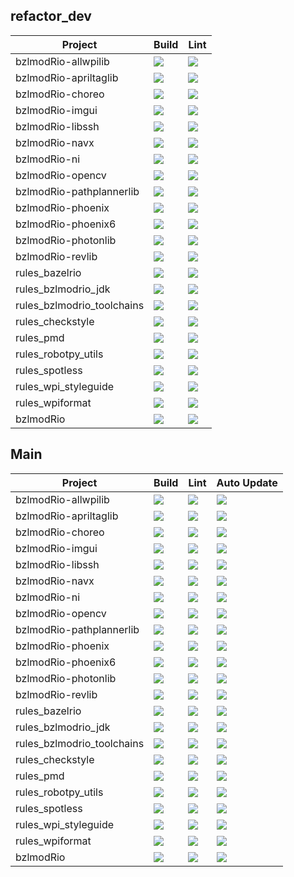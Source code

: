 ## refactor_dev
| Project | Build | Lint |
| ------- | ----- | ---- |
| bzlmodRio-allwpilib| <a href="https://github.com/bzlmodRio/bzlmodRio-allwpilib/actions/workflows/build.yml"><img src="https://github.com/bzlmodRio/bzlmodRio-allwpilib/actions/workflows/build.yml/badge.svg?branch=refactor_dev"></a>| <a href="https://github.com/bzlmodRio/bzlmodRio-allwpilib/actions/workflows/lint.yml"><img src="https://github.com/bzlmodRio/bzlmodRio-allwpilib/actions/workflows/lint.yml/badge.svg?branch=refactor_dev"></a> |
| bzlmodRio-apriltaglib| <a href="https://github.com/bzlmodRio/bzlmodRio-apriltaglib/actions/workflows/build.yml"><img src="https://github.com/bzlmodRio/bzlmodRio-apriltaglib/actions/workflows/build.yml/badge.svg?branch=refactor_dev"></a>| <a href="https://github.com/bzlmodRio/bzlmodRio-apriltaglib/actions/workflows/lint.yml"><img src="https://github.com/bzlmodRio/bzlmodRio-apriltaglib/actions/workflows/lint.yml/badge.svg?branch=refactor_dev"></a> |
| bzlmodRio-choreo| <a href="https://github.com/bzlmodRio/bzlmodRio-choreo/actions/workflows/build.yml"><img src="https://github.com/bzlmodRio/bzlmodRio-choreo/actions/workflows/build.yml/badge.svg?branch=refactor_dev"></a>| <a href="https://github.com/bzlmodRio/bzlmodRio-choreo/actions/workflows/lint.yml"><img src="https://github.com/bzlmodRio/bzlmodRio-choreo/actions/workflows/lint.yml/badge.svg?branch=refactor_dev"></a> |
| bzlmodRio-imgui| <a href="https://github.com/bzlmodRio/bzlmodRio-imgui/actions/workflows/build.yml"><img src="https://github.com/bzlmodRio/bzlmodRio-imgui/actions/workflows/build.yml/badge.svg?branch=refactor_dev"></a>| <a href="https://github.com/bzlmodRio/bzlmodRio-imgui/actions/workflows/lint.yml"><img src="https://github.com/bzlmodRio/bzlmodRio-imgui/actions/workflows/lint.yml/badge.svg?branch=refactor_dev"></a> |
| bzlmodRio-libssh| <a href="https://github.com/bzlmodRio/bzlmodRio-libssh/actions/workflows/build.yml"><img src="https://github.com/bzlmodRio/bzlmodRio-libssh/actions/workflows/build.yml/badge.svg?branch=refactor_dev"></a>| <a href="https://github.com/bzlmodRio/bzlmodRio-libssh/actions/workflows/lint.yml"><img src="https://github.com/bzlmodRio/bzlmodRio-libssh/actions/workflows/lint.yml/badge.svg?branch=refactor_dev"></a> |
| bzlmodRio-navx| <a href="https://github.com/bzlmodRio/bzlmodRio-navx/actions/workflows/build.yml"><img src="https://github.com/bzlmodRio/bzlmodRio-navx/actions/workflows/build.yml/badge.svg?branch=refactor_dev"></a>| <a href="https://github.com/bzlmodRio/bzlmodRio-navx/actions/workflows/lint.yml"><img src="https://github.com/bzlmodRio/bzlmodRio-navx/actions/workflows/lint.yml/badge.svg?branch=refactor_dev"></a> |
| bzlmodRio-ni| <a href="https://github.com/bzlmodRio/bzlmodRio-ni/actions/workflows/build.yml"><img src="https://github.com/bzlmodRio/bzlmodRio-ni/actions/workflows/build.yml/badge.svg?branch=refactor_dev"></a>| <a href="https://github.com/bzlmodRio/bzlmodRio-ni/actions/workflows/lint.yml"><img src="https://github.com/bzlmodRio/bzlmodRio-ni/actions/workflows/lint.yml/badge.svg?branch=refactor_dev"></a> |
| bzlmodRio-opencv| <a href="https://github.com/bzlmodRio/bzlmodRio-opencv/actions/workflows/build.yml"><img src="https://github.com/bzlmodRio/bzlmodRio-opencv/actions/workflows/build.yml/badge.svg?branch=refactor_dev"></a>| <a href="https://github.com/bzlmodRio/bzlmodRio-opencv/actions/workflows/lint.yml"><img src="https://github.com/bzlmodRio/bzlmodRio-opencv/actions/workflows/lint.yml/badge.svg?branch=refactor_dev"></a> |
| bzlmodRio-pathplannerlib| <a href="https://github.com/bzlmodRio/bzlmodRio-pathplannerlib/actions/workflows/build.yml"><img src="https://github.com/bzlmodRio/bzlmodRio-pathplannerlib/actions/workflows/build.yml/badge.svg?branch=refactor_dev"></a>| <a href="https://github.com/bzlmodRio/bzlmodRio-pathplannerlib/actions/workflows/lint.yml"><img src="https://github.com/bzlmodRio/bzlmodRio-pathplannerlib/actions/workflows/lint.yml/badge.svg?branch=refactor_dev"></a> |
| bzlmodRio-phoenix| <a href="https://github.com/bzlmodRio/bzlmodRio-phoenix/actions/workflows/build.yml"><img src="https://github.com/bzlmodRio/bzlmodRio-phoenix/actions/workflows/build.yml/badge.svg?branch=refactor_dev"></a>| <a href="https://github.com/bzlmodRio/bzlmodRio-phoenix/actions/workflows/lint.yml"><img src="https://github.com/bzlmodRio/bzlmodRio-phoenix/actions/workflows/lint.yml/badge.svg?branch=refactor_dev"></a> |
| bzlmodRio-phoenix6| <a href="https://github.com/bzlmodRio/bzlmodRio-phoenix6/actions/workflows/build.yml"><img src="https://github.com/bzlmodRio/bzlmodRio-phoenix6/actions/workflows/build.yml/badge.svg?branch=refactor_dev"></a>| <a href="https://github.com/bzlmodRio/bzlmodRio-phoenix6/actions/workflows/lint.yml"><img src="https://github.com/bzlmodRio/bzlmodRio-phoenix6/actions/workflows/lint.yml/badge.svg?branch=refactor_dev"></a> |
| bzlmodRio-photonlib| <a href="https://github.com/bzlmodRio/bzlmodRio-photonlib/actions/workflows/build.yml"><img src="https://github.com/bzlmodRio/bzlmodRio-photonlib/actions/workflows/build.yml/badge.svg?branch=refactor_dev"></a>| <a href="https://github.com/bzlmodRio/bzlmodRio-photonlib/actions/workflows/lint.yml"><img src="https://github.com/bzlmodRio/bzlmodRio-photonlib/actions/workflows/lint.yml/badge.svg?branch=refactor_dev"></a> |
| bzlmodRio-revlib| <a href="https://github.com/bzlmodRio/bzlmodRio-revlib/actions/workflows/build.yml"><img src="https://github.com/bzlmodRio/bzlmodRio-revlib/actions/workflows/build.yml/badge.svg?branch=refactor_dev"></a>| <a href="https://github.com/bzlmodRio/bzlmodRio-revlib/actions/workflows/lint.yml"><img src="https://github.com/bzlmodRio/bzlmodRio-revlib/actions/workflows/lint.yml/badge.svg?branch=refactor_dev"></a> |
| rules_bazelrio| <a href="https://github.com/bzlmodRio/rules_bazelrio/actions/workflows/build.yml"><img src="https://github.com/bzlmodRio/rules_bazelrio/actions/workflows/build.yml/badge.svg?branch=refactor_dev"></a>| <a href="https://github.com/bzlmodRio/rules_bazelrio/actions/workflows/lint.yml"><img src="https://github.com/bzlmodRio/rules_bazelrio/actions/workflows/lint.yml/badge.svg?branch=refactor_dev"></a> |
| rules_bzlmodrio_jdk| <a href="https://github.com/bzlmodRio/rules_bzlmodrio_jdk/actions/workflows/build.yml"><img src="https://github.com/bzlmodRio/rules_bzlmodrio_jdk/actions/workflows/build.yml/badge.svg?branch=refactor_dev"></a>| <a href="https://github.com/bzlmodRio/rules_bzlmodrio_jdk/actions/workflows/lint.yml"><img src="https://github.com/bzlmodRio/rules_bzlmodrio_jdk/actions/workflows/lint.yml/badge.svg?branch=refactor_dev"></a> |
| rules_bzlmodrio_toolchains| <a href="https://github.com/bzlmodRio/rules_bzlmodrio_toolchains/actions/workflows/build.yml"><img src="https://github.com/bzlmodRio/rules_bzlmodrio_toolchains/actions/workflows/build.yml/badge.svg?branch=refactor_dev"></a>| <a href="https://github.com/bzlmodRio/rules_bzlmodrio_toolchains/actions/workflows/lint.yml"><img src="https://github.com/bzlmodRio/rules_bzlmodrio_toolchains/actions/workflows/lint.yml/badge.svg?branch=refactor_dev"></a> |
| rules_checkstyle| <a href="https://github.com/bzlmodRio/rules_checkstyle/actions/workflows/build.yml"><img src="https://github.com/bzlmodRio/rules_checkstyle/actions/workflows/build.yml/badge.svg?branch=refactor_dev"></a>| <a href="https://github.com/bzlmodRio/rules_checkstyle/actions/workflows/lint.yml"><img src="https://github.com/bzlmodRio/rules_checkstyle/actions/workflows/lint.yml/badge.svg?branch=refactor_dev"></a> |
| rules_pmd| <a href="https://github.com/bzlmodRio/rules_pmd/actions/workflows/build.yml"><img src="https://github.com/bzlmodRio/rules_pmd/actions/workflows/build.yml/badge.svg?branch=refactor_dev"></a>| <a href="https://github.com/bzlmodRio/rules_pmd/actions/workflows/lint.yml"><img src="https://github.com/bzlmodRio/rules_pmd/actions/workflows/lint.yml/badge.svg?branch=refactor_dev"></a> |
| rules_robotpy_utils| <a href="https://github.com/bzlmodRio/rules_robotpy_utils/actions/workflows/build.yml"><img src="https://github.com/bzlmodRio/rules_robotpy_utils/actions/workflows/build.yml/badge.svg?branch=refactor_dev"></a>| <a href="https://github.com/bzlmodRio/rules_robotpy_utils/actions/workflows/lint.yml"><img src="https://github.com/bzlmodRio/rules_robotpy_utils/actions/workflows/lint.yml/badge.svg?branch=refactor_dev"></a> |
| rules_spotless| <a href="https://github.com/bzlmodRio/rules_spotless/actions/workflows/build.yml"><img src="https://github.com/bzlmodRio/rules_spotless/actions/workflows/build.yml/badge.svg?branch=refactor_dev"></a>| <a href="https://github.com/bzlmodRio/rules_spotless/actions/workflows/lint.yml"><img src="https://github.com/bzlmodRio/rules_spotless/actions/workflows/lint.yml/badge.svg?branch=refactor_dev"></a> |
| rules_wpi_styleguide| <a href="https://github.com/bzlmodRio/rules_wpi_styleguide/actions/workflows/build.yml"><img src="https://github.com/bzlmodRio/rules_wpi_styleguide/actions/workflows/build.yml/badge.svg?branch=refactor_dev"></a>| <a href="https://github.com/bzlmodRio/rules_wpi_styleguide/actions/workflows/lint.yml"><img src="https://github.com/bzlmodRio/rules_wpi_styleguide/actions/workflows/lint.yml/badge.svg?branch=refactor_dev"></a> |
| rules_wpiformat| <a href="https://github.com/bzlmodRio/rules_wpiformat/actions/workflows/build.yml"><img src="https://github.com/bzlmodRio/rules_wpiformat/actions/workflows/build.yml/badge.svg?branch=refactor_dev"></a>| <a href="https://github.com/bzlmodRio/rules_wpiformat/actions/workflows/lint.yml"><img src="https://github.com/bzlmodRio/rules_wpiformat/actions/workflows/lint.yml/badge.svg?branch=refactor_dev"></a> |
| bzlmodRio| <a href="https://github.com/bzlmodRio/bzlmodRio/actions/workflows/build.yml"><img src="https://github.com/bzlmodRio/bzlmodRio/actions/workflows/build.yml/badge.svg?branch=refactor_dev"></a>| <a href="https://github.com/bzlmodRio/bzlmodRio/actions/workflows/lint.yml"><img src="https://github.com/bzlmodRio/bzlmodRio/actions/workflows/lint.yml/badge.svg?branch=refactor_dev"></a> |
## Main
| Project | Build | Lint | Auto Update |
| ------- | ----- | ---- | ----------- |
| bzlmodRio-allwpilib| <a href="https://github.com/bzlmodRio/bzlmodRio-allwpilib/actions/workflows/build.yml"><img src="https://github.com/bzlmodRio/bzlmodRio-allwpilib/actions/workflows/build.yml/badge.svg"></a>| <a href="https://github.com/bzlmodRio/bzlmodRio-allwpilib/actions/workflows/lint.yml"><img src="https://github.com/bzlmodRio/bzlmodRio-allwpilib/actions/workflows/lint.yml/badge.svg"></a>| <a href="https://github.com/bzlmodRio/bzlmodRio-allwpilib/actions/workflows/auto_update.yml"><img src="https://github.com/bzlmodRio/bzlmodRio-allwpilib/actions/workflows/auto_update.yml/badge.svg"></a> |
| bzlmodRio-apriltaglib| <a href="https://github.com/bzlmodRio/bzlmodRio-apriltaglib/actions/workflows/build.yml"><img src="https://github.com/bzlmodRio/bzlmodRio-apriltaglib/actions/workflows/build.yml/badge.svg"></a>| <a href="https://github.com/bzlmodRio/bzlmodRio-apriltaglib/actions/workflows/lint.yml"><img src="https://github.com/bzlmodRio/bzlmodRio-apriltaglib/actions/workflows/lint.yml/badge.svg"></a>| <a href="https://github.com/bzlmodRio/bzlmodRio-apriltaglib/actions/workflows/auto_update.yml"><img src="https://github.com/bzlmodRio/bzlmodRio-apriltaglib/actions/workflows/auto_update.yml/badge.svg"></a> |
| bzlmodRio-choreo| <a href="https://github.com/bzlmodRio/bzlmodRio-choreo/actions/workflows/build.yml"><img src="https://github.com/bzlmodRio/bzlmodRio-choreo/actions/workflows/build.yml/badge.svg"></a>| <a href="https://github.com/bzlmodRio/bzlmodRio-choreo/actions/workflows/lint.yml"><img src="https://github.com/bzlmodRio/bzlmodRio-choreo/actions/workflows/lint.yml/badge.svg"></a>| <a href="https://github.com/bzlmodRio/bzlmodRio-choreo/actions/workflows/auto_update.yml"><img src="https://github.com/bzlmodRio/bzlmodRio-choreo/actions/workflows/auto_update.yml/badge.svg"></a> |
| bzlmodRio-imgui| <a href="https://github.com/bzlmodRio/bzlmodRio-imgui/actions/workflows/build.yml"><img src="https://github.com/bzlmodRio/bzlmodRio-imgui/actions/workflows/build.yml/badge.svg"></a>| <a href="https://github.com/bzlmodRio/bzlmodRio-imgui/actions/workflows/lint.yml"><img src="https://github.com/bzlmodRio/bzlmodRio-imgui/actions/workflows/lint.yml/badge.svg"></a>| <a href="https://github.com/bzlmodRio/bzlmodRio-imgui/actions/workflows/auto_update.yml"><img src="https://github.com/bzlmodRio/bzlmodRio-imgui/actions/workflows/auto_update.yml/badge.svg"></a> |
| bzlmodRio-libssh| <a href="https://github.com/bzlmodRio/bzlmodRio-libssh/actions/workflows/build.yml"><img src="https://github.com/bzlmodRio/bzlmodRio-libssh/actions/workflows/build.yml/badge.svg"></a>| <a href="https://github.com/bzlmodRio/bzlmodRio-libssh/actions/workflows/lint.yml"><img src="https://github.com/bzlmodRio/bzlmodRio-libssh/actions/workflows/lint.yml/badge.svg"></a>| <a href="https://github.com/bzlmodRio/bzlmodRio-libssh/actions/workflows/auto_update.yml"><img src="https://github.com/bzlmodRio/bzlmodRio-libssh/actions/workflows/auto_update.yml/badge.svg"></a> |
| bzlmodRio-navx| <a href="https://github.com/bzlmodRio/bzlmodRio-navx/actions/workflows/build.yml"><img src="https://github.com/bzlmodRio/bzlmodRio-navx/actions/workflows/build.yml/badge.svg"></a>| <a href="https://github.com/bzlmodRio/bzlmodRio-navx/actions/workflows/lint.yml"><img src="https://github.com/bzlmodRio/bzlmodRio-navx/actions/workflows/lint.yml/badge.svg"></a>| <a href="https://github.com/bzlmodRio/bzlmodRio-navx/actions/workflows/auto_update.yml"><img src="https://github.com/bzlmodRio/bzlmodRio-navx/actions/workflows/auto_update.yml/badge.svg"></a> |
| bzlmodRio-ni| <a href="https://github.com/bzlmodRio/bzlmodRio-ni/actions/workflows/build.yml"><img src="https://github.com/bzlmodRio/bzlmodRio-ni/actions/workflows/build.yml/badge.svg"></a>| <a href="https://github.com/bzlmodRio/bzlmodRio-ni/actions/workflows/lint.yml"><img src="https://github.com/bzlmodRio/bzlmodRio-ni/actions/workflows/lint.yml/badge.svg"></a>| <a href="https://github.com/bzlmodRio/bzlmodRio-ni/actions/workflows/auto_update.yml"><img src="https://github.com/bzlmodRio/bzlmodRio-ni/actions/workflows/auto_update.yml/badge.svg"></a> |
| bzlmodRio-opencv| <a href="https://github.com/bzlmodRio/bzlmodRio-opencv/actions/workflows/build.yml"><img src="https://github.com/bzlmodRio/bzlmodRio-opencv/actions/workflows/build.yml/badge.svg"></a>| <a href="https://github.com/bzlmodRio/bzlmodRio-opencv/actions/workflows/lint.yml"><img src="https://github.com/bzlmodRio/bzlmodRio-opencv/actions/workflows/lint.yml/badge.svg"></a>| <a href="https://github.com/bzlmodRio/bzlmodRio-opencv/actions/workflows/auto_update.yml"><img src="https://github.com/bzlmodRio/bzlmodRio-opencv/actions/workflows/auto_update.yml/badge.svg"></a> |
| bzlmodRio-pathplannerlib| <a href="https://github.com/bzlmodRio/bzlmodRio-pathplannerlib/actions/workflows/build.yml"><img src="https://github.com/bzlmodRio/bzlmodRio-pathplannerlib/actions/workflows/build.yml/badge.svg"></a>| <a href="https://github.com/bzlmodRio/bzlmodRio-pathplannerlib/actions/workflows/lint.yml"><img src="https://github.com/bzlmodRio/bzlmodRio-pathplannerlib/actions/workflows/lint.yml/badge.svg"></a>| <a href="https://github.com/bzlmodRio/bzlmodRio-pathplannerlib/actions/workflows/auto_update.yml"><img src="https://github.com/bzlmodRio/bzlmodRio-pathplannerlib/actions/workflows/auto_update.yml/badge.svg"></a> |
| bzlmodRio-phoenix| <a href="https://github.com/bzlmodRio/bzlmodRio-phoenix/actions/workflows/build.yml"><img src="https://github.com/bzlmodRio/bzlmodRio-phoenix/actions/workflows/build.yml/badge.svg"></a>| <a href="https://github.com/bzlmodRio/bzlmodRio-phoenix/actions/workflows/lint.yml"><img src="https://github.com/bzlmodRio/bzlmodRio-phoenix/actions/workflows/lint.yml/badge.svg"></a>| <a href="https://github.com/bzlmodRio/bzlmodRio-phoenix/actions/workflows/auto_update.yml"><img src="https://github.com/bzlmodRio/bzlmodRio-phoenix/actions/workflows/auto_update.yml/badge.svg"></a> |
| bzlmodRio-phoenix6| <a href="https://github.com/bzlmodRio/bzlmodRio-phoenix6/actions/workflows/build.yml"><img src="https://github.com/bzlmodRio/bzlmodRio-phoenix6/actions/workflows/build.yml/badge.svg"></a>| <a href="https://github.com/bzlmodRio/bzlmodRio-phoenix6/actions/workflows/lint.yml"><img src="https://github.com/bzlmodRio/bzlmodRio-phoenix6/actions/workflows/lint.yml/badge.svg"></a>| <a href="https://github.com/bzlmodRio/bzlmodRio-phoenix6/actions/workflows/auto_update.yml"><img src="https://github.com/bzlmodRio/bzlmodRio-phoenix6/actions/workflows/auto_update.yml/badge.svg"></a> |
| bzlmodRio-photonlib| <a href="https://github.com/bzlmodRio/bzlmodRio-photonlib/actions/workflows/build.yml"><img src="https://github.com/bzlmodRio/bzlmodRio-photonlib/actions/workflows/build.yml/badge.svg"></a>| <a href="https://github.com/bzlmodRio/bzlmodRio-photonlib/actions/workflows/lint.yml"><img src="https://github.com/bzlmodRio/bzlmodRio-photonlib/actions/workflows/lint.yml/badge.svg"></a>| <a href="https://github.com/bzlmodRio/bzlmodRio-photonlib/actions/workflows/auto_update.yml"><img src="https://github.com/bzlmodRio/bzlmodRio-photonlib/actions/workflows/auto_update.yml/badge.svg"></a> |
| bzlmodRio-revlib| <a href="https://github.com/bzlmodRio/bzlmodRio-revlib/actions/workflows/build.yml"><img src="https://github.com/bzlmodRio/bzlmodRio-revlib/actions/workflows/build.yml/badge.svg"></a>| <a href="https://github.com/bzlmodRio/bzlmodRio-revlib/actions/workflows/lint.yml"><img src="https://github.com/bzlmodRio/bzlmodRio-revlib/actions/workflows/lint.yml/badge.svg"></a>| <a href="https://github.com/bzlmodRio/bzlmodRio-revlib/actions/workflows/auto_update.yml"><img src="https://github.com/bzlmodRio/bzlmodRio-revlib/actions/workflows/auto_update.yml/badge.svg"></a> |
| rules_bazelrio| <a href="https://github.com/bzlmodRio/rules_bazelrio/actions/workflows/build.yml"><img src="https://github.com/bzlmodRio/rules_bazelrio/actions/workflows/build.yml/badge.svg"></a>| <a href="https://github.com/bzlmodRio/rules_bazelrio/actions/workflows/lint.yml"><img src="https://github.com/bzlmodRio/rules_bazelrio/actions/workflows/lint.yml/badge.svg"></a>| <a href="https://github.com/bzlmodRio/rules_bazelrio/actions/workflows/auto_update.yml"><img src="https://github.com/bzlmodRio/rules_bazelrio/actions/workflows/auto_update.yml/badge.svg"></a> |
| rules_bzlmodrio_jdk| <a href="https://github.com/bzlmodRio/rules_bzlmodrio_jdk/actions/workflows/build.yml"><img src="https://github.com/bzlmodRio/rules_bzlmodrio_jdk/actions/workflows/build.yml/badge.svg"></a>| <a href="https://github.com/bzlmodRio/rules_bzlmodrio_jdk/actions/workflows/lint.yml"><img src="https://github.com/bzlmodRio/rules_bzlmodrio_jdk/actions/workflows/lint.yml/badge.svg"></a>| <a href="https://github.com/bzlmodRio/rules_bzlmodrio_jdk/actions/workflows/auto_update.yml"><img src="https://github.com/bzlmodRio/rules_bzlmodrio_jdk/actions/workflows/auto_update.yml/badge.svg"></a> |
| rules_bzlmodrio_toolchains| <a href="https://github.com/bzlmodRio/rules_bzlmodrio_toolchains/actions/workflows/build.yml"><img src="https://github.com/bzlmodRio/rules_bzlmodrio_toolchains/actions/workflows/build.yml/badge.svg"></a>| <a href="https://github.com/bzlmodRio/rules_bzlmodrio_toolchains/actions/workflows/lint.yml"><img src="https://github.com/bzlmodRio/rules_bzlmodrio_toolchains/actions/workflows/lint.yml/badge.svg"></a>| <a href="https://github.com/bzlmodRio/rules_bzlmodrio_toolchains/actions/workflows/auto_update.yml"><img src="https://github.com/bzlmodRio/rules_bzlmodrio_toolchains/actions/workflows/auto_update.yml/badge.svg"></a> |
| rules_checkstyle| <a href="https://github.com/bzlmodRio/rules_checkstyle/actions/workflows/build.yml"><img src="https://github.com/bzlmodRio/rules_checkstyle/actions/workflows/build.yml/badge.svg"></a>| <a href="https://github.com/bzlmodRio/rules_checkstyle/actions/workflows/lint.yml"><img src="https://github.com/bzlmodRio/rules_checkstyle/actions/workflows/lint.yml/badge.svg"></a>| <a href="https://github.com/bzlmodRio/rules_checkstyle/actions/workflows/auto_update.yml"><img src="https://github.com/bzlmodRio/rules_checkstyle/actions/workflows/auto_update.yml/badge.svg"></a> |
| rules_pmd| <a href="https://github.com/bzlmodRio/rules_pmd/actions/workflows/build.yml"><img src="https://github.com/bzlmodRio/rules_pmd/actions/workflows/build.yml/badge.svg"></a>| <a href="https://github.com/bzlmodRio/rules_pmd/actions/workflows/lint.yml"><img src="https://github.com/bzlmodRio/rules_pmd/actions/workflows/lint.yml/badge.svg"></a>| <a href="https://github.com/bzlmodRio/rules_pmd/actions/workflows/auto_update.yml"><img src="https://github.com/bzlmodRio/rules_pmd/actions/workflows/auto_update.yml/badge.svg"></a> |
| rules_robotpy_utils| <a href="https://github.com/bzlmodRio/rules_robotpy_utils/actions/workflows/build.yml"><img src="https://github.com/bzlmodRio/rules_robotpy_utils/actions/workflows/build.yml/badge.svg"></a>| <a href="https://github.com/bzlmodRio/rules_robotpy_utils/actions/workflows/lint.yml"><img src="https://github.com/bzlmodRio/rules_robotpy_utils/actions/workflows/lint.yml/badge.svg"></a>| <a href="https://github.com/bzlmodRio/rules_robotpy_utils/actions/workflows/auto_update.yml"><img src="https://github.com/bzlmodRio/rules_robotpy_utils/actions/workflows/auto_update.yml/badge.svg"></a> |
| rules_spotless| <a href="https://github.com/bzlmodRio/rules_spotless/actions/workflows/build.yml"><img src="https://github.com/bzlmodRio/rules_spotless/actions/workflows/build.yml/badge.svg"></a>| <a href="https://github.com/bzlmodRio/rules_spotless/actions/workflows/lint.yml"><img src="https://github.com/bzlmodRio/rules_spotless/actions/workflows/lint.yml/badge.svg"></a>| <a href="https://github.com/bzlmodRio/rules_spotless/actions/workflows/auto_update.yml"><img src="https://github.com/bzlmodRio/rules_spotless/actions/workflows/auto_update.yml/badge.svg"></a> |
| rules_wpi_styleguide| <a href="https://github.com/bzlmodRio/rules_wpi_styleguide/actions/workflows/build.yml"><img src="https://github.com/bzlmodRio/rules_wpi_styleguide/actions/workflows/build.yml/badge.svg"></a>| <a href="https://github.com/bzlmodRio/rules_wpi_styleguide/actions/workflows/lint.yml"><img src="https://github.com/bzlmodRio/rules_wpi_styleguide/actions/workflows/lint.yml/badge.svg"></a>| <a href="https://github.com/bzlmodRio/rules_wpi_styleguide/actions/workflows/auto_update.yml"><img src="https://github.com/bzlmodRio/rules_wpi_styleguide/actions/workflows/auto_update.yml/badge.svg"></a> |
| rules_wpiformat| <a href="https://github.com/bzlmodRio/rules_wpiformat/actions/workflows/build.yml"><img src="https://github.com/bzlmodRio/rules_wpiformat/actions/workflows/build.yml/badge.svg"></a>| <a href="https://github.com/bzlmodRio/rules_wpiformat/actions/workflows/lint.yml"><img src="https://github.com/bzlmodRio/rules_wpiformat/actions/workflows/lint.yml/badge.svg"></a>| <a href="https://github.com/bzlmodRio/rules_wpiformat/actions/workflows/auto_update.yml"><img src="https://github.com/bzlmodRio/rules_wpiformat/actions/workflows/auto_update.yml/badge.svg"></a> |
| bzlmodRio| <a href="https://github.com/bzlmodRio/bzlmodRio/actions/workflows/build.yml"><img src="https://github.com/bzlmodRio/bzlmodRio/actions/workflows/build.yml/badge.svg"></a>| <a href="https://github.com/bzlmodRio/bzlmodRio/actions/workflows/lint.yml"><img src="https://github.com/bzlmodRio/bzlmodRio/actions/workflows/lint.yml/badge.svg"></a>| <a href="https://github.com/bzlmodRio/bzlmodRio/actions/workflows/auto_update.yml"><img src="https://github.com/bzlmodRio/bzlmodRio/actions/workflows/auto_update.yml/badge.svg"></a> |
